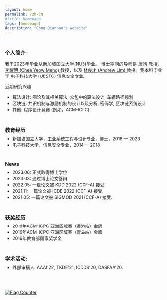 ```yaml
---
layout: home
permalink: /zh-CN
#title: homepage 
tags: [homepage]
description: "Cong Qianhao's website"
---
```

<h3 style="margin-bottom:0px;padding-top:20px;">个人简介</h3>

<p align="justify">我于2023年毕业从新加坡国立大学<a href="https://www.nus.edu.sg/" target="_blank">(NUS)</a>毕业。 博士期间的导师是<a href="https://sites.google.com/view/jtang" target="_blank"> 唐靖 </a> 教授，<a href="https://ymchee66.github.io/home/" target="_blank"> 李耀明 (Chee Yeow Meng) </a> 教授，以及 <a href="https://www.limandrew.org/" target="_blank"> 林良才 (Andrew Lim) </a> 教授。我本科毕业于<a href="https://en.uestc.edu.cn/" target="_blank"> 电子科技大学 (UESTC) </a>信息安全专业。

<br>
<p align="justify">近期研究兴趣 </p>
<ul>
<li align="justify">	    
算法设计: 图论及其相关算法, 众包中的算法设计, 车辆路径规划
</li>
<li align="justify">	    
区块链: 共识机制与激励机制的设计以及分析, 密码学, 区块链系统设计
</li>
<li align="justify">	    
其他: 程序设计竞赛 (例如，ACM-ICPC)
</li>
</ul>

<h3 style="margin-bottom:-8px;padding-top:20px;">教育经历</h3>
<ul>
<li align="justify">
新加坡国立大学，工业系统工程与设计专业，博士，2018 — 2023
</li>
<li align="justify">
电子科技大学，信息安全专业，2014 — 2018
</li>
</ul>

<h3 style="margin-bottom:-8px;padding-top:20px;">News</h3>
<ul>
<li>
2023.06: 正式取得博士学位
</li>
<li>
2023.03: 通过博士论文答辩
</li>
<li>
2022.05: 一篇论文被 KDD 2022 (CCF-A) 接受.
</li>
<li>
2021.11: 一篇论文被 ICDE 2022 (CCF-A) 接受.
</li>
<li>
2021.05: 一篇论文被 SIGMOD 2021 (CCF-A) 接受.
</li>
</ul>

<h3 style="margin-bottom:-8px;padding-top:20px;">获奖经历</h3>
<ul>
<li>	    
2016年ACM-ICPC 亚洲区域赛（香港站）金牌
</li>
<li>	    
2016年ACM-ICPC 亚洲区域赛（青岛站）金牌
</li>
<li>	    
2016年教育部国家奖学金
</li>
</ul>

<h3 style="margin-bottom:-8px;padding-top:20px;">学术活动:</h3>
<ul>
<li> 外部审稿人: AAAI'22, TKDE'21, ICDCS'20, DASFAA'20.
</li>
</ul>
<br>
<br>

<a href="https://info.flagcounter.com/67lP"><img src="https://s01.flagcounter.com/count2/67lP/bg_FFFFFF/txt_000000/border_CCCCCC/columns_2/maxflags_10/viewers_0/labels_0/pageviews_0/flags_0/percent_0/" alt="Flag Counter" border="0"></a>